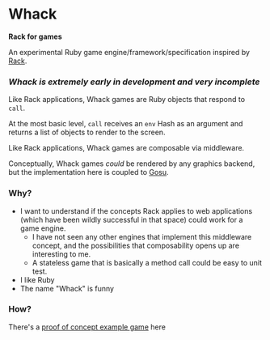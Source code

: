 # Whack

**Rack for games**

An experimental Ruby game engine/framework/specification inspired by [Rack](https://github.com/rack/rack).

### _Whack is extremely early in development and very incomplete_

Like Rack applications, Whack games are Ruby objects that respond to `call`.

At the most basic level, `call` receives an `env` Hash as an argument and returns a list of objects to render to the screen.

Like Rack applications, Whack games are composable via middleware.

Conceptually, Whack games _could_ be rendered by any graphics backend, but the implementation here is coupled to [Gosu](https://github.com/gosu/gosu).

### Why?

- I want to understand if the concepts Rack applies to web applications (which have been wildly successful in that space) could work for a game engine.
  - I have not seen any other engines that implement this middleware concept, and the possibilities that composability opens up are interesting to me.
  - A stateless game that is basically a method call could be easy to unit test.
- I like Ruby
- The name "Whack" is funny

### How?

There's a [proof of concept example game](https://github.com/alexford/whack-example) here
